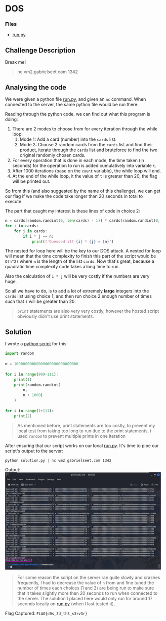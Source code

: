 # DOS

### Files

- [run.py](run.py)

## Challenge Description

Break me!

> nc vm2.gabrielseet.com 1342

## Analysing the code

We were given a python file [run.py](run.py), and given an `nc` command. When connected to the server, the same python file would be run there.

Reading through the python code, we can find out what this program is doing:
1. There are 2 modes to choose from for every iteration through the while loop:
    1. Mode 1: Add a card (number) into the `cards` list.
    2. Mode 2: Choose 2 random cards from the `cards` list and find their product, iterate through the `cards` list and bruteforce to find the two original randomly chosen cards.
2. For every operation that is done in each mode, the time taken (in seconds) for the operation to run is added cumulatively into variable `t`.
3. After 1000 iterations (base on the `count` variable), the while loop will end.
4. At the end of the while loop, it the value of `t` is greater than 20, the flag will be printed out.

So from this (and also suggested by the name of this challenge), we can get our flag if we make the code take longer than 20 seconds in total to execute.

The part that caught my interest is these lines of code in choice 2:
```py
n = cards[random.randint(0, len(cards) - 1)] * cards[random.randint(0, len(cards) - 1)]
for i in cards:
    for j in cards:
        if i * j == n:
            print(f'Guessed it! {i} * {j} = {n}')
```

The nested for loop here will be the key to our DOS attack. A nested for loop will mean that the time complexity to finish this part of the script would be `O(n^2)` where `n` is the length of the list `cards`. Now that's great, because a quadratic time complexity code takes a long time to run.

Also the calculation of `i * j` will be very costly if the numbers are very huge.

So all we have to do, is to add a lot of extremely **large** integers into the `cards` list using choice 1, and then run choice 2 enough number of times such that `t` will be greater than 20.

> `print` statements are also very very costly, however the hosted script obviously didn't use print statements.

## Solution

I wrote a [python script](solution.py) for this:
```py
import random

n = 10000000000000000000000000000

for i in range(999-111):
    print(1)
    print(random.randint(
        n,
        n + 1000)
    )

for i in range(1+111):
    print(2)
```

> As mentioned before, print statements are too costly, to prevent my local test from taking too long to run due to the print statements, i used `random` to prevent multiple prints in one iteration

After ensuring that our script works on our local [run.py](run.py). It's time to pipe our script's output to the server:
```
python solution.py | nc vm2.gabrielseet.com 1342
```

Output:  
![screenshot1.jpg](assets/screenshot1.jpg)

> For some reason the script on the server ran quite slowly and crashes frequently, I had to decrease the value of `n` from and fine tuned the number of times each choices (1 and 2) are being run to make sure that it takes slightly more than 20 seconds to run when connected to the server. The solution I placed here would only run for around 17 seconds locally on [run.py](run.py) (when I last tested it).

Flag Captured: `FLAG{d0s_3d_th3_s3rv3r}`
